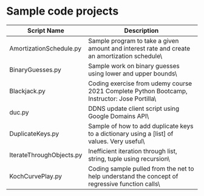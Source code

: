 # Sample code projects

Script Name             |Description
------------------------|-----------
AmortizationSchedule.py | Sample program to take a given amount and interest rate and create an amortization schedule\
BinaryGuesses.py        | Sample work on binary guesses using lower and upper bounds\
Blackjack.py            | Coding exercise from udemy course 2021 Complete Python Bootcamp, Instructor: Jose Portilla\
duc.py                  | DDNS update client script using Google Domains API\
DuplicateKeys.py        | Sample of how to add duplicate keys to a dictionary using a [list] of values. Very useful\
IterateThroughObjects.py| Inefficient iteration through list, string, tuple using recursion\
KochCurvePlay.py        | Coding sample pulled from the net to help understand the concept of regressive function calls\
